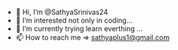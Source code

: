 - 👋 Hi, I’m @SathyaSrinivas24
- 👀 I’m interested not only in coding...
- 🌱 I’m currently trying learn everthing ...
- 📫 How to reach me => sathyaplus1@gmail.com

<!---
SathyaSrinivas24/SathyaSrinivas24 is a ✨ special ✨ repository because its `README.md` (this file) appears on your GitHub profile.
You can click the Preview link to take a look at your changes.
--->
